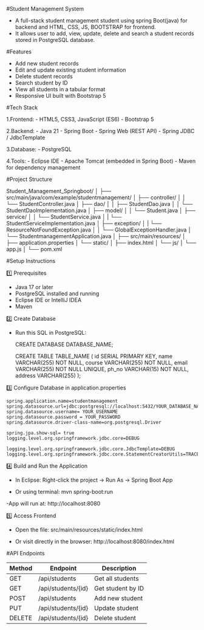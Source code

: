 #Student Management System

- A full-stack student management student using spring Boot(java) for backend and HTML, CSS, JS, BOOTSTRAP for frontend.
- It allows user to add, view, update, delete and search a student records stored in PostgreSQL database.

#Features

- Add new student records
- Edit and update existing student information
- Delete student records
- Search student by ID
- View all students in a tabular format
- Responsive UI built with Bootstrap 5

#Tech Stack

1.Frontend:
	- HTML5, CSS3, JavaScript (ES6)
	- Bootstrap 5

2.Backend:
	- Java 21
	- Spring Boot 
	- Spring Web (REST API)
	- Spring JDBC / JdbcTemplate

3.Database:
	- PostgreSQL

4.Tools:
	- Eclipse IDE
	- Apache Tomcat (embedded in Spring Boot)
	- Maven for dependency management
	
#Project Structure
	
Student_Management_Springboot/
│
├── src/main/java/com/example/studentmanagement/
│   ├── controller/
│   │   └── StudentController.java
│   ├── dao/
│   │   ├── StudentDao.java
│   │   └── StudentDaoImplementation.java
│   ├── model/
│   │   └── Student.java
│   ├── service/
│   │   └── StudentService.java
│   |	└── StudentServiceImplementation.java
│   ├── exception/
│   |	└── ResourceNotFoundException.java 
│   │   └── GlobalExceptionHandler.java
│   └── StudentmanagementApplication.java
│
├── src/main/resources/
│   ├── application.properties
│   └── static/
│       ├── index.html
│       └── js/
│           └── app.js
│
└── pom.xml

#Setup Instructions

1️⃣ Prerequisites
- Java 17 or later
- PostgreSQL installed and running
- Eclipse IDE or IntelliJ IDEA
- Maven

2️⃣ Create Database
- Run this SQL in PostgreSQL:

  CREATE DATABASE DATABASE_NAME;

  CREATE TABLE TABLE_NAME (
  	id SERIAL PRIMARY KEY,
  	name VARCHAR(255) NOT NULL,
 	course VARCHAR(255) NOT NULL,
 	email VARCHAR(255) NOT NULL UNIQUE,
 	ph_no VARCHAR(15) NOT NULL,
 	address VARCHAR(255)
  );
	
3️⃣ Configure Database in application.properties

	spring.application.name=studentmanagement
	spring.datasource.url=jdbc:postgresql://localhost:5432/YOUR_DATABASE_NAME
	spring.datasource.username= YOUR_USERNAME
	spring.datasource.password = YOUR_PASSWORD
	spring.datasource.driver-class-name=org.postgresql.Driver
	
	spring.jpa.show-sql= true
	logging.level.org.springframework.jdbc.core=DEBUG
	
	logging.level.org.springframework.jdbc.core.JdbcTemplate=DEBUG
	logging.level.org.springframework.jdbc.core.StatementCreatorUtils=TRACE
	
4️⃣ Build and Run the Application
- In Eclipse:
	Right-click the project → Run As → Spring Boot App

- Or using terminal:
	mvn spring-boot:run

-App will run at:
	http://localhost:8080

5️⃣ Access Frontend
- Open the file:
	src/main/resources/static/index.html

- Or visit directly in the browser:
	http://localhost:8080/index.html
	
#API Endpoints

| Method | Endpoint           | Description       |
| ------ | ------------------ | ----------------- |
| GET    | /api/students      | Get all students  |
| GET    | /api/students/{id} | Get student by ID |
| POST   | /api/students      | Add new student   |
| PUT    | /api/students/{id} | Update student    |
| DELETE | /api/students/{id} | Delete student    |
	


		